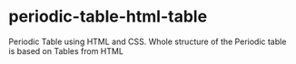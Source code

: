 # periodic-table-html-table
Periodic Table using HTML and CSS.
Whole structure of the Periodic table is based on Tables from HTML

